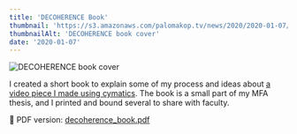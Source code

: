 ```yaml
---
title: 'DECOHERENCE Book'
thumbnail: 'https://s3.amazonaws.com/palomakop.tv/news/2020/2020-01-07/decoherence.jpg'
thumbnailAlt: 'DECOHERENCE book cover'
date: '2020-01-07'
---
```


<img alt="DECOHERENCE book cover" loading="lazy" src="https://s3.amazonaws.com/palomakop.tv/news/2020/2020-01-07/decoherence.jpg"/>
<p>
  I created a short book to explain some of my process and ideas about <a href="/works/decoherence">a video piece I made using cymatics</a>. The book is a small part of my MFA thesis, and I printed and bound several to share with faculty.
  </p>
<p>
  📄 PDF version: <a href="https://palomakop.s3.amazonaws.com/decoherence_book.pdf" rel="noopener" target="_blank">decoherence_book.pdf</a>
</p>
